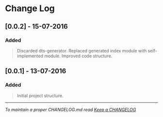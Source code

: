 # Change Log

## [0.0.2] - 15-07-2016

### Added
> Discarded dts-generator. Replaced generated index module with self-implemented module. Improved code structure.

## [0.0.1] - 13-07-2016

### Added
> Initial project structure.
  

---
*To maintain a proper CHANGELOG.md read [Keep a CHANGELOG](http://keepachangelog.com/)*
